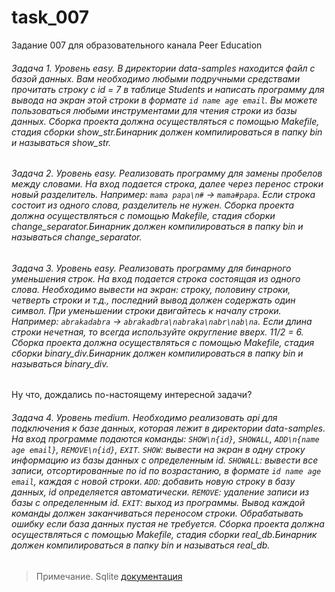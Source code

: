 # task_007
Задание 007 для образовательного канала Peer Education

###### Задача 1. Уровень easy. В директории data-samples находится файл с базой данных. Вам необходимо любыми подручными средствами прочитать строку с id = 7 в таблице Students и написать программу для вывода на экран этой строки в формате `id name age email`. Вы можете пользоваться любыми инструментами для чтения строки из базы данных. Сборка проекта должна осуществляться с помощью Makefile, стадия сборки show_str.Бинарник должен компилироваться в папку bin и называться show_str.

###### Задача 2. Уровень easy. Реализовать программу для замены пробелов между словами. На вход подается строка, далее через перенос строки новый разделитель. Например: `mama papa\n#` -> `mama#papa`. Если строка состоит из одного слова, разделитель не нужен. Сборка проекта должна осуществляться с помощью Makefile, стадия сборки change_separator.Бинарник должен компилироваться в папку bin и называться change_separator.

###### Задача 3. Уровень easy. Реализовать программу для бинарного уменьшения строк. На вход подается строка состоящая из одного слова. Необходимо вывести на экран: строку, половину строки, четверть строки и т.д., последний вывод должен содержать один символ. При уменьшении строки двигайтесь к началу строки. Например: `abrakadabra` -> `abrakadbra\nabraka\nabr\nab\na`. Если длина строки нечетная, то всегда используйте округление вверх. 11/2 = 6. Сборка проекта должна осуществляться с помощью Makefile, стадия сборки binary_div.Бинарник должен компилироваться в папку bin и называться binary_div. 

Ну что, дождались по-настоящему интересной задачи?

###### Задача 4. Уровень medium. Необходимо реализовать api для подключения к базе данных, которая лежит в директории data-samples. На вход программе подаются команды: `SHOW\n{id}`, `SHOWALL`, `ADD\n{name age email}`, `REMOVE\n{id}`, `EXIT`. `SHOW`: вывести на экран в одну строку информацию из базы данных с определенным id. `SHOWALL`: вывести все записи, отсортированные по id по возрастанию, в формате `id name age email`, каждая с новой строки. `ADD`: добавить новую строку в базу данных, id определяется автоматически. `REMOVE`: удаление записи из базы с определенным id. `EXIT`: выход из программы. Вывод каждой команды должен заканчиваться переносом строки. Обрабатывать ошибку если база данных пустая не требуется. Сборка проекта должна осуществляться с помощью Makefile, стадия сборки real_db.Бинарник должен компилироваться в папку bin и называться real_db. 

> Примечание. Sqlite [документация](https://www.sqlite.org/)

